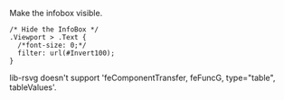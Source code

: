 
Make the infobox visible.
```
/* Hide the InfoBox */
.Viewport > .Text {
  /*font-size: 0;*/
  filter: url(#Invert100);
}
```

lib-rsvg doesn't support 'feComponentTransfer, feFuncG, type="table", tableValues'.
